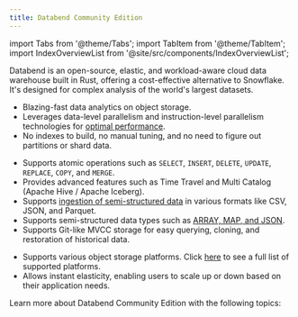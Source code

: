 ```yaml
---
title: Databend Community Edition
---
```

import Tabs from '@theme/Tabs';
import TabItem from '@theme/TabItem';
import IndexOverviewList from '@site/src/components/IndexOverviewList';

Databend is an open-source, elastic, and workload-aware cloud data warehouse built in Rust, offering a cost-effective alternative to Snowflake. It's designed for complex analysis of the world's largest datasets.

<Tabs groupId="whydatabend">
<TabItem value="Performance" label="Performance">

- Blazing-fast data analytics on object storage.
- Leverages data-level parallelism and instruction-level parallelism technologies for [optimal performance](https://benchmark.clickhouse.com/).
- No indexes to build, no manual tuning, and no need to figure out partitions or shard data.

</TabItem>

<TabItem value="Data Manipulation" label="Data Manipulation">

- Supports atomic operations such as `SELECT`, `INSERT`, `DELETE`, `UPDATE`, `REPLACE`, `COPY`, and `MERGE`.
- Provides advanced features such as Time Travel and Multi Catalog (Apache Hive / Apache Iceberg).
- Supports [ingestion of semi-structured data](/guides/load-data/load) in various formats like CSV, JSON, and Parquet.
- Supports semi-structured data types such as [ARRAY, MAP, and JSON](/sql/sql-reference/data-types/).
- Supports Git-like MVCC storage for easy querying, cloning, and restoration of historical data.

</TabItem>

<TabItem value="Object Storage" label="Object Storage">

- Supports various object storage platforms. Click [here](../../../10-deploy/00-understanding-deployment-modes.md#supported-object-storage) to see a full list of supported platforms.
- Allows instant elasticity, enabling users to scale up or down based on their application needs.

</TabItem>
</Tabs>

Learn more about Databend Community Edition with the following topics:

<IndexOverviewList />